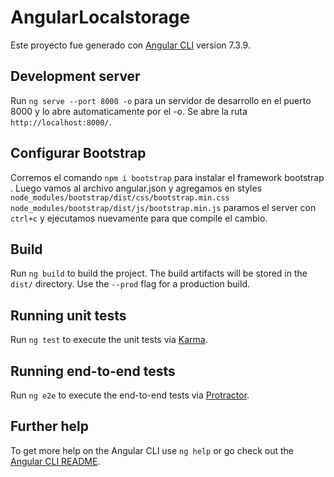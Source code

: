 # AngularLocalstorage

Este proyecto fue generado con [Angular CLI](https://github.com/angular/angular-cli) version 7.3.9.

## Development server

Run `ng serve --port 8000 -o` para un servidor de desarrollo en el puerto 8000 y lo abre automaticamente por el -o. Se abre la ruta `http://localhost:8000/`.

## Configurar Bootstrap

Corremos el comando `npm i bootstrap` para instalar el framework bootstrap . Luego vamos al archivo angular.json y agregamos en styles
`node_modules/bootstrap/dist/css/bootstrap.min.css`
 `node_modules/bootstrap/dist/js/bootstrap.min.js` paramos el server con `ctrl+c` y ejecutamos nuevamente para que compile el cambio.

## Build

Run `ng build` to build the project. The build artifacts will be stored in the `dist/` directory. Use the `--prod` flag for a production build.

## Running unit tests

Run `ng test` to execute the unit tests via [Karma](https://karma-runner.github.io).

## Running end-to-end tests

Run `ng e2e` to execute the end-to-end tests via [Protractor](http://www.protractortest.org/).

## Further help

To get more help on the Angular CLI use `ng help` or go check out the [Angular CLI README](https://github.com/angular/angular-cli/blob/master/README.md).
